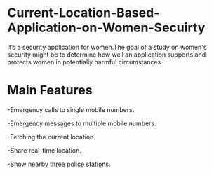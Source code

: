 # Current-Location-Based-Application-on-Women-Secuirty
It’s a security application for women.The goal of a study on women's security might be to determine how well an application supports and protects women in potentially harmful circumstances.

# Main Features

-Emergency calls to single mobile numbers.

-Emergency messages to multiple mobile numbers.

-Fetching the current location.

-Share real-time location.

-Show nearby three police stations.
